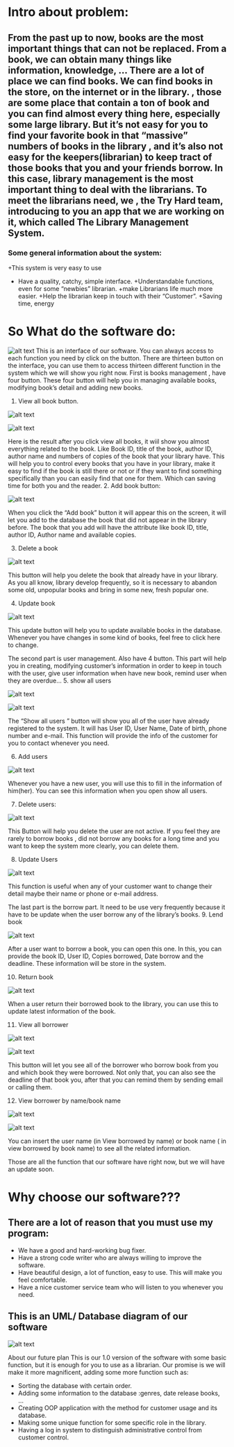 
# Intro about problem:

## From the past up to now, books are the most important things that can not be replaced. From a book, we can obtain many things like information, knowledge, … There are a lot of place we can find books. We can find books in the store, on the internet or in the library. , those are some place that contain a ton of book and you can find almost every thing here, especially some large library. But it’s not easy for you to find your favorite book in that “massive” numbers of books in the library , and it’s also not easy for the keepers(librarian) to keep tract of those books that you and your friends borrow. In this case, library management is the most important thing to deal  with the librarians. To meet the librarians need, we , the Try Hard team, introducing to you an app that we are working on it, which called The Library Management System.
### Some general information about the system:
+This system is very easy to use
+ Have a quality, catchy, simple interface.
+Understandable functions, even for some “newbies” librarian.
+make Librarians life much more easier.
+Help the librarian keep in touch with their “Customer”.
+Saving time, energy
# So What do the software do:
![alt text](https://github.com/vietanh2000april/G16-Python-LIMS/blob/main/picture/Picture1.png)
This is an interface of our software. You can always access to each function you need by click on the button. There are thirteen button on the interface, you can use them to access thirteen different function in the system which we will show you right now.
First is books management , have four button. These four button will help you in managing available books, modifying book’s detail and adding new books. 
1. View all book button.

![alt text](https://github.com/vietanh2000april/G16-Python-LIMS/blob/main/picture/Picture2.png)

![alt text](https://github.com/vietanh2000april/G16-Python-LIMS/blob/main/picture/Picture3.png)
                                                                                                
Here is the result after you click view all books, it wiil show you almost everything related to the book. Like Book ID, title of the book, author ID,  author name and numbers of copies of the book that your library have. This will help you to control every books that you have in your library, make it easy to find if the book is still there or not or if they want to find something specifically than you can easily find that one for them. Which can saving time for both you and the reader.
2. Add book button:

![alt text](https://github.com/vietanh2000april/G16-Python-LIMS/blob/main/picture/Picture4.png)

When you click the “Add book” button it will appear this on the screen, it will let you add  to the database the book that did not appear in the library before. The book that you add will have the attribute like book ID, title, author ID, Author name and available copies.

3. Delete a book 


 ![alt text](https://github.com/vietanh2000april/G16-Python-LIMS/blob/main/picture/Picture5.png)                                              

This button will help you delete the book that already have in your library. As you all know, library develop frequently, so it is necessary to abandon some old, unpopular books and bring in some new, fresh popular one. 


4. Update book

![alt text](https://github.com/vietanh2000april/G16-Python-LIMS/blob/main/picture/Picture6.png)


This update button  will help you to update available books in the database. Whenever you have changes in some kind of books,  feel free to click here to change.

The second part is user management. Also have 4 button. This part will help you in creating, modifying customer’s information in order to keep in touch with the user, give user information when have new book, remind user when they are overdue…
5. show all users

![alt text](https://github.com/vietanh2000april/G16-Python-LIMS/blob/main/picture/Picture7.png)

![alt text](https://github.com/vietanh2000april/G16-Python-LIMS/blob/main/picture/Picture8.png)

The “Show all users ” button will show you all of the user have already registered to the system. It will has  User ID, User Name, Date of birth,  phone number and e-mail. This function will provide the info of the customer for you to contact whenever you need.

6. Add users

![alt text](https://github.com/vietanh2000april/G16-Python-LIMS/blob/main/picture/Picture9.png)

Whenever you have a new user, you will use this to fill in the information of him(her). You can see this information when you open show all users.

7. Delete users:


![alt text](https://github.com/vietanh2000april/G16-Python-LIMS/blob/main/picture/Picture10.png)




This Button will help you delete the user are not active. If you feel they are rarely to borrow books , did not borrow any books for a long time and you want to keep the system more clearly, you can delete them.

8. Update Users

![alt text](https://github.com/vietanh2000april/G16-Python-LIMS/blob/main/picture/Picture11.png)

This function is useful when any of your customer want to change their detail maybe their name or phone or e-mail address.

The last part is the borrow part. It need to be use very frequently because it have to be update when the user borrow any of the library’s books.
9. Lend book

![alt text](https://github.com/vietanh2000april/G16-Python-LIMS/blob/main/picture/Picture12.png)



After a user want to borrow a book, you can open this one. In this, you can provide the book ID, User ID, Copies borrowed, Date borrow and the deadline. These information will be store in the system.


10. Return book

![alt text](https://github.com/vietanh2000april/G16-Python-LIMS/blob/main/picture/Picture13.png)

 When a user return their borrowed book to the library, you can use this to update latest information of the book.

11. View all borrower

![alt text](https://github.com/vietanh2000april/G16-Python-LIMS/blob/main/picture/Picture14.png)

![alt text](https://github.com/vietanh2000april/G16-Python-LIMS/blob/main/picture/Picture15.png)

This button will let you see all of the borrower who borrow book from you and which book they were borrowed. Not only that, you can also see the deadline of that book you, after that you can remind them by sending email or calling them.

12. View borrower by name/book name

![alt text](https://github.com/vietanh2000april/G16-Python-LIMS/blob/main/picture/Picture16.png)

![alt text](https://github.com/vietanh2000april/G16-Python-LIMS/blob/main/picture/Picture17.png)

You can insert the user name (in View borrowed by name) or book name ( in view borrowed by book name) to see all the related information.

Those are all the function that our software have right now, but we will have an update soon. 


# Why choose our software???

## There are a lot of reason that you must use my program:
+ We have a good and hard-working bug fixer.
+ Have a strong code writer who are always willing to improve the software.
+ Have beautiful design, a lot of function, easy to use. This will make you feel comfortable.
+ Have a nice customer service team who will listen to you whenever you need.

## This is an UML/ Database diagram of our software

![alt text](https://github.com/vietanh2000april/G16-Python-LIMS/blob/main/picture/Picture8.png)

About our future plan
This is our 1.0 version of the software with some basic function,  but it is enough for you to use as a librarian. Our promise is we will make it more magnificent, adding some more function such as:
+ Sorting the database with certain order.
+ Adding some information to the database :genres, date release books, …
+ Creating OOP application with the method for customer usage and its database.
+ Making some unique function for some specific role in the library.
+ Having a log in system to distinguish administrative control from customer control.

